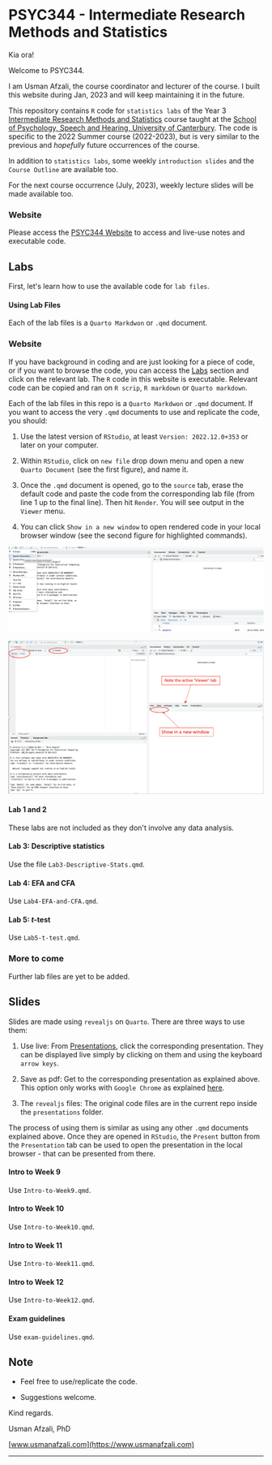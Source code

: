 # PSYC344 - Intermediate Research Methods and Statistics

Kia ora!

Welcome to PSYC344. 

I am Usman Afzali, the course coordinator and lecturer of the course. I built this website during Jan, 2023 and will keep maintaining it in the future.

This repository contains `R` code for `statistics labs` of the Year 3 [Intermediate Research Methods and Statistics](https://www.canterbury.ac.nz/courseinfo/GetCourseDetails.aspx?course=PSYC344&occurrence=22S2(C)&year=2022) course taught at the [School of Psychology, Speech and Hearing, University of Canterbury](https://www.canterbury.ac.nz/science/schools/psyc-speech-hear/). The code is specific to the 2022 Summer course (2022-2023), but is very similar to the previous and *hopefully* future occurrences of the course.

In addition to  `statistics labs`, some weekly `introduction slides` and the `Course Outline` are available too.

For the next course occurrence (July, 2023), weekly lecture slides will be made available too.


### Website
Please access the [PSYC344 Website](https://usman-afzali.github.io/PSYC344/) to access and live-use notes and executable code.


## Labs

First, let's learn how to use the available code for `lab files`.

#### Using **Lab Files**

Each of the lab files is a `Quarto Markdwon` or `.qmd` document. 


### Website
If you have background in coding and are just looking for a piece of code, or if you want to browse the code, you can access the [Labs](https://usman-afzali.github.io/PSYC344/labs.html) section and click on the relevant lab. The `R` code in this website is executable. Relevant code can be copied and ran on `R scrip`, `R markdown` or `Quarto markdown`. 


Each of the lab files in this repo is a `Quarto Markdwon` or `.qmd` document.
If you want to access the very `.qmd` documents to use and replicate the code, you should:

1. Use the latest version of `RStudio`, at least `Version: 2022.12.0+353` or later on your computer. 

2. Within `RStudio`, click on `new file` drop down menu and open a new `Quarto Document` (see the first figure), and name it. 

3. Once the `.qmd` document is opened, go to the `source` tab, erase the default code and paste the code from the corresponding lab file (from line 1 up to the final line). Then hit `Render`. You will see output in the `Viewer` menu. 

4. You can click `Show in a new window` to open rendered code in your local browser window (see the second figure for highlighted commands).

![RStudio Interface](r-interface.png)


![RStudio Interface 2](rstudio-interf-2.png)



#### Lab 1 and 2

These labs are not included as they don't involve any data analysis. 

#### Lab 3: Descriptive statistics

Use the file `Lab3-Descriptive-Stats.qmd`.

#### Lab 4: EFA and CFA

Use `Lab4-EFA-and-CFA.qmd`.

#### Lab 5: *t*-test

Use `Lab5-t-test.qmd`.


### More to come
Further lab files are yet to be added.

## Slides

Slides are made using `revealjs` on `Quarto`. There are three ways to use them:

1. Use live: From [Presentations](https://usman-afzali.github.io/PSYC344/presentations.html), click the corresponding presentation. They can be displayed live simply by clicking on them and using the keyboard `arrow keys`.

2. Save as pdf: Get to the corresponding presentation as explained above. This option only works with `Google Chrome` as explained [here](https://quarto.org/docs/presentations/revealjs/presenting.html#print-to-pdf).

3. The `revealjs` files: The original code files are in the current repo inside the `presentations` folder. 

The process of using them is similar as using any other `.qmd` documents explained above. Once they are opened in `RStudio`, the `Present` button from the `Presentation` tab can be used to open the presentation in the local browser - that can be presented from there.

#### Intro to Week 9

Use `Intro-to-Week9.qmd`.

#### Intro to Week 10

Use `Intro-to-Week10.qmd`.

#### Intro to Week 11

Use `Intro-to-Week11.qmd`.

#### Intro to Week 12

Use `Intro-to-Week12.qmd`.

#### Exam guidelines

Use `exam-guidelines.qmd`.

## Note
-   Feel free to use/replicate the code.

-   Suggestions welcome.

Kind regards.

Usman Afzali, PhD

[www.usmanafzali.com](https://www.usmanafzali.com)

------------------------------------------------------------------------------
